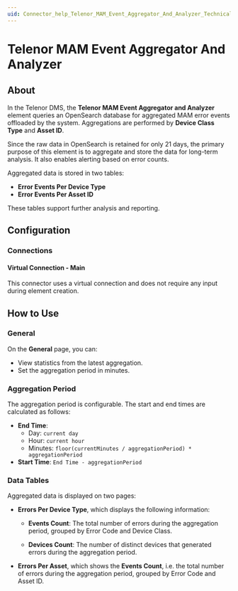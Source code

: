 ```yaml
---
uid: Connector_help_Telenor_MAM_Event_Aggregator_And_Analyzer_Technical
---
```


# Telenor MAM Event Aggregator And Analyzer

## About

In the Telenor DMS, the **Telenor MAM Event Aggregator and Analyzer** element queries an OpenSearch database for aggregated MAM error events offloaded by the system. Aggregations are performed by **Device Class Type** and **Asset ID**.

Since the raw data in OpenSearch is retained for only 21 days, the primary purpose of this element is to aggregate and store the data for long-term analysis. It also enables alerting based on error counts.

Aggregated data is stored in two tables:

- **Error Events Per Device Type**
- **Error Events Per Asset ID**

These tables support further analysis and reporting.

## Configuration

### Connections

#### Virtual Connection - Main

This connector uses a virtual connection and does not require any input during element creation.

## How to Use

### General

On the **General** page, you can:

- View statistics from the latest aggregation.
- Set the aggregation period in minutes.

### Aggregation Period

The aggregation period is configurable. The start and end times are calculated as follows:

- **End Time**:
  - Day: `current day`
  - Hour: `current hour`
  - Minutes: `floor(currentMinutes / aggregationPeriod) * aggregationPeriod`
- **Start Time**: `End Time - aggregationPeriod`

### Data Tables

Aggregated data is displayed on two pages:

- **Errors Per Device Type**, which displays the following information:

  - **Events Count**: The total number of errors during the aggregation period, grouped by Error Code and Device Class.

  - **Devices Count**: The number of distinct devices that generated errors during the aggregation period.

- **Errors Per Asset**, which shows the **Events Count**, i.e. the total number of errors during the aggregation period, grouped by Error Code and Asset ID.
